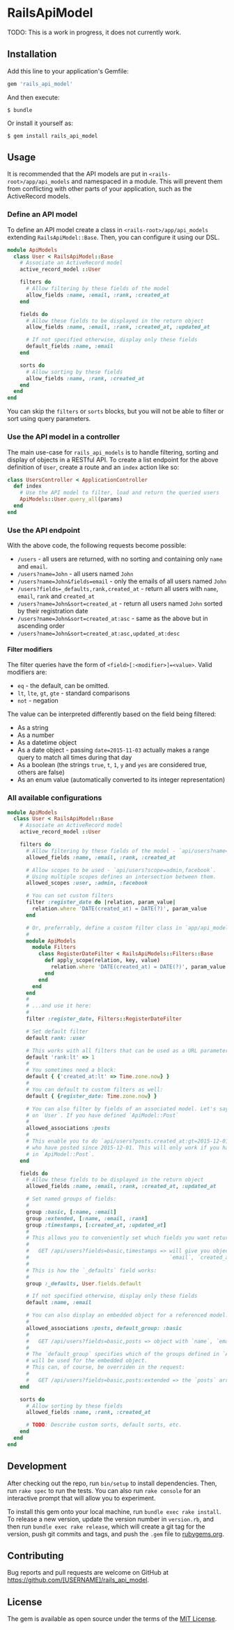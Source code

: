 # RailsApiModel

TODO: This is a work in progress, it does not currently work.

## Installation

Add this line to your application's Gemfile:

```ruby
gem 'rails_api_model'
```

And then execute:

    $ bundle

Or install it yourself as:

    $ gem install rails_api_model

## Usage

It is recommended that the API models are put in `<rails-root>/app/api_models` and namespaced in a module.
This will prevent them from conflicting with other parts of your application, such as the ActiveRecord models.

### Define an API model

To define an API model create a class in `<rails-root>/app/api_models` extending `RailsApiModel::Base`.
Then, you can configure it using our DSL.

```ruby
module ApiModels
  class User < RailsApiModel::Base
    # Associate an ActiveRecord model
    active_record_model ::User

    filters do
      # Allow filtering by these fields of the model
      allow_fields :name, :email, :rank, :created_at
    end

    fields do
      # Allow these fields to be displayed in the return object
      allow_fields :name, :email, :rank, :created_at, :updated_at

      # If not specified otherwise, display only these fields
      default_fields :name, :email
    end

    sorts do
      # Allow sorting by these fields
      allow_fields :name, :rank, :created_at
    end
  end
end
```

You can skip the `filters` or `sorts` blocks, but you will not be able to filter or sort using query parameters.

### Use the API model in a controller

The main use-case for `rails_api_models` is to handle filtering, sorting and display of objects in a RESTful API.
To create a list endpoint for the above definition of `User`, create a route and an `index` action like so:

```ruby
class UsersController < ApplicationController
  def index
    # Use the API model to filter, load and return the queried users
    ApiModels::User.query_all(params)
  end
end
```

### Use the API endpoint

With the above code, the following requests become possible:

- `/users` - all users are returned, with no sorting and containing only `name` and `email`.
- `/users?name=John` - all users named `John`
- `/users?name=John&fields=email` - only the emails of all users named `John`
- `/users?fields=_defaults,rank,created_at` - return all users with `name`, `email`, `rank` and `created_at`
- `/users?name=John&sort=created_at` - return all users named `John` sorted by their registration date
- `/users?name=John&sort=created_at:asc` - same as the above but in ascending order
- `/users?name=John&sort=created_at:asc,updated_at:desc`

#### Filter modifiers

The filter queries have the form of `<field>[:<modifier>]=<value>`. Valid modifiers are:

- `eq` - the default, can be omitted.
- `lt`, `lte`, `gt`, `gte` - standard comparisons
- `not` - negation

The value can be interpreted differently based on the field being filtered:

- As a string
- As a number
- As a datetime object
- As a date object - passing `date=2015-11-03` actually makes a range query to match all times during that day
- As a boolean (the strings `true`, `t`, `1`, `y` and `yes` are considered true, others are false)
- As an enum value (automatically converted to its integer representation)

### All available configurations

```ruby
module ApiModels
  class User < RailsApiModel::Base
    # Associate an ActiveRecord model
    active_record_model ::User

    filters do
      # Allow filtering by these fields of the model - `api/users?name=John&rank=admin`
      allowed_fields :name, :email, :rank, :created_at

      # Allow scopes to be used - `api/users?scope=admin,facebook`.
      # Using multiple scopes defines an intersection between them.
      allowed_scopes :user, :admin, :facebook

      # You can set custom filters
      filter :register_date do |relation, param_value|
        relation.where 'DATE(created_at) = DATE(?)', param_value
      end

      # Or, preferrably, define a custom filter class in `app/api_models/filters`...
      #
      module ApiModels
        module Filters
          class RegisterDateFilter < RailsApiModels::Filters::Base
            def apply_scope(relation, key, value)
              relation.where 'DATE(created_at) = DATE(?)', param_value
            end
          end
        end
      end
      #
      # ...and use it here:
      #
      filter :register_date, Filters::RegisterDateFilter

      # Set default filter
      default rank: :user

      # This works with all filters that can be used as a URL parameter:
      default 'rank:lt' => 1
      #
      # You sometimes need a block:
      default { {'created_at:lt' => Time.zone.now} }
      #
      # You can default to custom filters as well:
      default { {register_date: Time.zone.now} }

      # You can also filter by fields of an associated model. Let's say you have `has_many :posts`
      # on `User`. If you have defined `ApiModel::Post`
      #
      allowed_associations :posts
      #
      # This enable you to do `api/users?posts.created_at:gt=2015-12-01` which will give you all users
      # who have posted since 2015-12-01. This will only work if you have `allowed_fields :created_at`
      # in `ApiModel::Post`.
    end

    fields do
      # Allow these fields to be displayed in the return object
      allowed_fields :name, :email, :rank, :created_at, :updated_at

      # Set named groups of fields:
      #
      group :basic, [:name, :email]
      group :extended, [:name, :email, :rank]
      group :timestamps, [:created_at, :updated_at]
      #
      # This allows you to conveniently set which fields you want returned:
      #
      #   GET /api/users?fields=basic,timestamps => will give you objects with `name`,
      #                                             `email`, `created_at` and `updated_at`
      #
      # This is how the `_defaults` field works:
      #
      group :_defaults, User.fields.default

      # If not specified otherwise, display only these fields
      default :name, :email

      # You can also display an embedded object for a referenced model:
      #
      allowed_associations :posts, default_group: :basic
      #
      #   GET /api/users?fields=basic,posts => object with `name`, `email` and `posts` array
      #
      # The `default_group` specifies which of the groups defined in `ApiModels::Post`
      # will be used for the embedded object.
      # This can, of course, be overriden in the request:
      #
      #   GET /api/users?fields=basic,posts:extended => the `posts` array will contain the extended posts
    end

    sorts do
      # Allow sorting by these fields
      allowed_fields :name, :rank, :created_at

      # TODO: Describe custom sorts, default sorts, etc.
    end
  end
end
```

## Development

After checking out the repo, run `bin/setup` to install dependencies. Then, run `rake spec` to run the tests. You can also run `rake console` for an interactive prompt that will allow you to experiment.

To install this gem onto your local machine, run `bundle exec rake install`. To release a new version, update the version number in `version.rb`, and then run `bundle exec rake release`, which will create a git tag for the version, push git commits and tags, and push the `.gem` file to [rubygems.org](https://rubygems.org).

## Contributing

Bug reports and pull requests are welcome on GitHub at https://github.com/[USERNAME]/rails_api_model.


## License

The gem is available as open source under the terms of the [MIT License](http://opensource.org/licenses/MIT).

